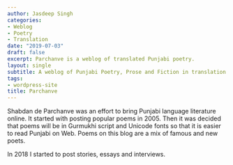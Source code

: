 ```yaml
---
author: Jasdeep Singh
categories:
- Weblog
- Poetry
- Translation
date: "2019-07-03"
draft: false
excerpt: Parchanve is a weblog of translated Punjabi poetry.
layout: single
subtitle: A weblog of Punjabi Poetry, Prose and Fiction in translation
tags:
- wordpress-site
title: Parchanve
---
```

Shabdan de Parchanve was an effort to bring Punjabi language literature online. It started with posting popular poems in 2005. Then it was decided that poems will be in Gurmukhi script and Unicode fonts so that it is easier to read Punjabi on Web. Poems on this blog are a mix of famous and new poets.

In 2018 I started to post stories, essays and interviews.
